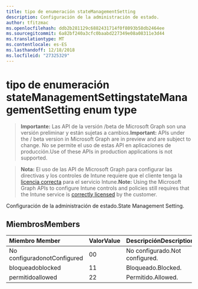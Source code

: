 ```yaml
---
title: tipo de enumeración stateManagementSetting
description: Configuración de la administración de estado.
author: tfitzmac
ms.openlocfilehash: ddb2b281129c6882431714f0f8093b58db2464ee
ms.sourcegitcommit: 6a82bf240a3cfc0baabd227349e08a08311e3d44
ms.translationtype: MT
ms.contentlocale: es-ES
ms.lasthandoff: 12/18/2018
ms.locfileid: "27325329"
---
```

# <a name="statemanagementsetting-enum-type"></a><span data-ttu-id="2a588-103">tipo de enumeración stateManagementSetting</span><span class="sxs-lookup"><span data-stu-id="2a588-103">stateManagementSetting enum type</span></span>

> <span data-ttu-id="2a588-104">**Importante:** Las API de la versión /beta de Microsoft Graph son una versión preliminar y están sujetas a cambios.</span><span class="sxs-lookup"><span data-stu-id="2a588-104">**Important:** APIs under the / beta version in Microsoft Graph are in preview and are subject to change.</span></span> <span data-ttu-id="2a588-105">No se permite el uso de estas API en aplicaciones de producción.</span><span class="sxs-lookup"><span data-stu-id="2a588-105">Use of these APIs in production applications is not supported.</span></span>

> <span data-ttu-id="2a588-106">**Nota:** El uso de las API de Microsoft Graph para configurar las directivas y los controles de Intune requiere que el cliente tenga la [licencia correcta](https://go.microsoft.com/fwlink/?linkid=839381) para el servicio Intune.</span><span class="sxs-lookup"><span data-stu-id="2a588-106">**Note:** Using the Microsoft Graph APIs to configure Intune controls and policies still requires that the Intune service is [correctly licensed](https://go.microsoft.com/fwlink/?linkid=839381) by the customer.</span></span>

<span data-ttu-id="2a588-107">Configuración de la administración de estado.</span><span class="sxs-lookup"><span data-stu-id="2a588-107">State Management Setting.</span></span>
## <a name="members"></a><span data-ttu-id="2a588-108">Miembros</span><span class="sxs-lookup"><span data-stu-id="2a588-108">Members</span></span>
|<span data-ttu-id="2a588-109">Miembro	</span><span class="sxs-lookup"><span data-stu-id="2a588-109">Member</span></span>|<span data-ttu-id="2a588-110">Valor</span><span class="sxs-lookup"><span data-stu-id="2a588-110">Value</span></span>|<span data-ttu-id="2a588-111">Descripción</span><span class="sxs-lookup"><span data-stu-id="2a588-111">Description</span></span>|
|:---|:---|:---|
|<span data-ttu-id="2a588-112">No configurado</span><span class="sxs-lookup"><span data-stu-id="2a588-112">notConfigured</span></span>|<span data-ttu-id="2a588-113">0</span><span class="sxs-lookup"><span data-stu-id="2a588-113">0</span></span>|<span data-ttu-id="2a588-114">No configurado.</span><span class="sxs-lookup"><span data-stu-id="2a588-114">Not configured.</span></span>|
|<span data-ttu-id="2a588-115">bloqueado</span><span class="sxs-lookup"><span data-stu-id="2a588-115">blocked</span></span>|<span data-ttu-id="2a588-116">1</span><span class="sxs-lookup"><span data-stu-id="2a588-116">1</span></span>|<span data-ttu-id="2a588-117">Bloqueado.</span><span class="sxs-lookup"><span data-stu-id="2a588-117">Blocked.</span></span>|
|<span data-ttu-id="2a588-118">permitido</span><span class="sxs-lookup"><span data-stu-id="2a588-118">allowed</span></span>|<span data-ttu-id="2a588-119">2</span><span class="sxs-lookup"><span data-stu-id="2a588-119">2</span></span>|<span data-ttu-id="2a588-120">Permitido.</span><span class="sxs-lookup"><span data-stu-id="2a588-120">Allowed.</span></span>|





